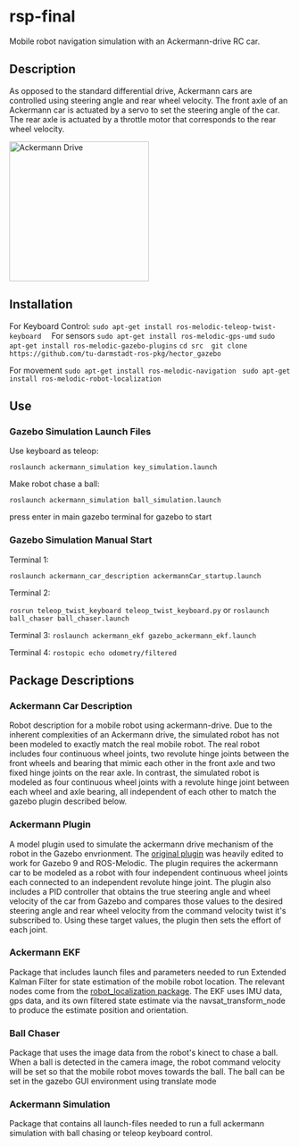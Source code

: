 # rsp-final
Mobile robot navigation simulation with an Ackermann-drive RC car. 

## Description
As opposed to the standard differential drive, Ackermann cars are controlled using steering angle and rear wheel velocity. The front axle of an Ackermann car is actuated by a servo to set the steering angle of the car. The rear axle is actuated by a throttle motor that corresponds to the rear wheel velocity. 

<img src="https://www.researchgate.net/profile/Jiri-Krejsa/publication/224184352/figure/fig2/AS:302837121732616@1449213404660/Ackermann-steering-principle.png" alt="Ackermann Drive" width="250"/>


## Installation
For Keyboard Control:
`sudo apt-get install ros-melodic-teleop-twist-keyboard 
`
For sensors
`sudo apt-get install ros-melodic-gps-umd`
`sudo apt-get install ros-melodic-gazebo-plugins`
`cd src 
git clone https://github.com/tu-darmstadt-ros-pkg/hector_gazebo `

For movement
`sudo apt-get install ros-melodic-navigation `
`sudo apt-get install ros-melodic-robot-localization `

## Use 

### Gazebo Simulation Launch Files
Use keyboard as teleop:

`roslaunch ackermann_simulation key_simulation.launch`

Make robot chase a ball:

`roslaunch ackermann_simulation ball_simulation.launch`

press enter in main gazebo terminal for gazebo to start

### Gazebo Simulation Manual Start

Terminal 1:

``roslaunch ackermann_car_description ackermannCar_startup.launch``

Terminal 2:

``rosrun teleop_twist_keyboard teleop_twist_keyboard.py``
or 
`roslaunch ball_chaser ball_chaser.launch`

Terminal 3:
`roslaunch ackermann_ekf gazebo_ackermann_ekf.launch`

Terminal 4:
`rostopic echo odometry/filtered`

## Package Descriptions
### Ackermann Car Description
Robot description for a mobile robot using ackermann-drive. Due to the inherent complexities of an Ackermann drive, the simulated robot has not been modeled to exactly match the real mobile robot. The real robot includes four continuous wheel joints, two revolute hinge joints between the front wheels and bearing that mimic each other in the front axle and two fixed hinge joints on the rear axle. In contrast, the simulated robot is modeled as four continuous wheel joints with a revolute hinge joint between each wheel and axle bearing, all independent of each other to match the gazebo plugin described below. 

### Ackermann Plugin
A model plugin used to simulate the ackermann drive mechanism of the robot in the Gazebo envrionment. The [original plugin](https://github.com/froohoo/ackermansteer) was heavily edited to work for Gazebo 9 and ROS-Melodic. The plugin requires the ackermann car to be modeled as a robot with four independent continuous wheel joints each connected to an independent revolute hinge joint. The plugin also includes a PID controller that obtains the true steering angle and wheel velocity of the car from Gazebo and compares those values to the desired steering angle and rear wheel velocity from the command velocity twist it's subscribed to. Using these target values, the plugin then sets the effort of each joint.

### Ackermann EKF 
Package that includes launch files and parameters needed to run Extended Kalman Filter for state estimation of the mobile robot location. The relevant nodes come from the [robot_localization package](http://wiki.ros.org/robot_localization). The EKF uses IMU data, gps data, and its own filtered state estimate via the navsat_transform_node to produce the estimate position and orientation. 

### Ball Chaser
Package that uses the image data from the robot's kinect to chase a ball. When a ball is detected in the camera image, the robot command velocity will be set so that the mobile robot moves towards the ball. The ball can be set in the gazebo GUI environment using translate mode 

### Ackermann Simulation
Package that contains all launch-files needed to run a full ackermann simulation with ball chasing or teleop keyboard control. 

 
